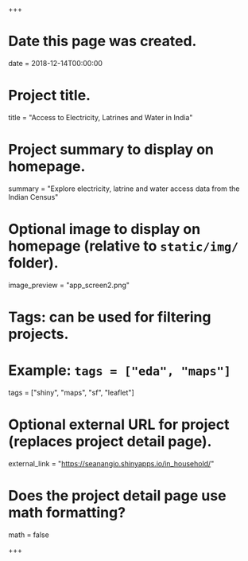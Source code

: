 +++
# Date this page was created.
date = 2018-12-14T00:00:00

# Project title.
title = "Access to Electricity, Latrines and Water in India"

# Project summary to display on homepage.
summary = "Explore electricity, latrine and water access data from the Indian Census"

# Optional image to display on homepage (relative to `static/img/` folder).
image_preview = "app_screen2.png"

# Tags: can be used for filtering projects.
# Example: `tags = ["eda", "maps"]`
tags = ["shiny", "maps", "sf", "leaflet"]

# Optional external URL for project (replaces project detail page).
external_link = "https://seanangio.shinyapps.io/in_household/"

# Does the project detail page use math formatting?
math = false

+++

